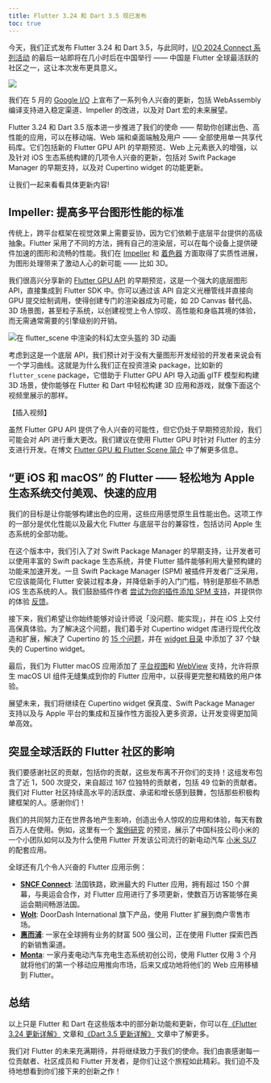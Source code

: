 ```yaml
---
title: Flutter 3.24 和 Dart 3.5 现已发布
toc: true
---
```



今天，我们正式发布 Flutter 3.24 和 Dart 3.5，与此同时，[I/O 2024 Connect 系列活动](https://ioconnectchina.googlecnapps.cn/) 的最后一站即将在几小时后在中国举行 —— 中国是 Flutter 全球最活跃的社区之一，这让本次发布更具意义。

![](https://img-s2.andfun.cn/devrel/posts/2024/08/d93bd7d871bc3.gif)

我们在 5 月的 [Google I/O](https://io.google/2024/) 上宣布了一系列令人兴奋的更新，包括 WebAssembly 编译支持进入稳定渠道、Impeller 的改进，以及对 Dart 宏的未来展望。

Flutter 3.24 和 Dart 3.5 版本进一步推进了我们的使命 —— 帮助你创建出色、高性能的应用，可以在移动端、Web 端和桌面端触及用户 —— 全部使用单一共享代码库。它们包括新的 Flutter GPU API 的早期预览、Web 上元素嵌入的增强，以及针对 iOS 生态系统构建的几项令人兴奋的更新，包括对 Swift Package Manager 的早期支持，以及对 Cupertino widget 的功能更新。

让我们一起来看看具体更新内容!

## Impeller: 提高多平台图形性能的标准

传统上，跨平台框架在视觉效果上需要妥协，因为它们依赖于底层平台提供的高级抽象。Flutter 采用了不同的方法，拥有自己的渲染层，可以在每个设备上提供硬件加速的图形和流畅的性能。我们在 [Impeller](https://docs.flutter.cn/perf/impeller) 和 [着色器](https://docs.flutter.cn/ui/design/graphics/fragment-shaders) 方面取得了实质性进展，为图形处理带来了激动人心的新可能 —— 比如 3D。

我们很高兴分享新的 [Flutter GPU API](https://github.com/flutter/engine/blob/main/docs/impeller/Flutter-GPU.md) 的早期预览，这是一个强大的底层图形 API，直接集成到 Flutter SDK 中。你可以通过该 API 自定义光栅管线并直接向 GPU 提交绘制调用，使得创建专门的渲染器成为可能，如 2D Canvas 替代品、3D 场景图，甚至粒子系统，以创建视觉上令人惊叹、高性能和身临其境的体验，而无需通常需要的引擎级别的开销。

![在 flutter_scene 中渲染的科幻太空头盔的 3D 动画](https://img-s2.andfun.cn/devrel/posts/2024/08/980027fc41658.gif)

考虑到这是一个底层 API，我们预计对于没有大量图形开发经验的开发者来说会有一个学习曲线。这就是为什么我们正在投资渲染 package，比如新的 `flutter_scene` package，它借助于 Flutter GPU API 导入动画 glTF 模型和构建 3D 场景，使你能够在 Flutter 和 Dart 中轻松构建 3D 应用和游戏，就像下面这个视频里展示的那样。

【插入视频】

虽然 Flutter GPU API 提供了令人兴奋的可能性，但它仍处于早期预览阶段，我们可能会对 API 进行重大更改。我们建议在使用 Flutter GPU 时针对 Flutter 的主分支进行开发。在博文 [Flutter GPU 和 Flutter Scene 简介](https://medium.com/flutter/getting-started-with-flutter-gpu-f33d497b7c11) 中了解更多信息。

## “更 iOS 和 macOS” 的 Flutter —— 轻松地为 Apple 生态系统交付美观、快速的应用

我们的目标是让你能够构建出色的应用，这些应用感觉原生且性能出色。这项工作的一部分是优化性能以及最大化 Flutter 与底层平台的兼容性，包括访问 Apple 生态系统的全部功能。

在这个版本中，我们引入了对 Swift Package Manager 的早期支持，让开发者可以使用丰富的 Swift package 生态系统，并使 Flutter 插件能够利用大量预构建的功能来加速开发。一旦 Swift Package Manager (SPM) 被插件开发者广泛采用，它应该能简化 Flutter 安装过程本身，并降低新手的入门门槛，特别是那些不熟悉 iOS 生态系统的人。我们鼓励插件作者 [尝试为你的插件添加 SPM 支持](https://docs.flutter.cn/packages-and-plugins/swift-package-manager/for-plugin-authors#how-to-add-swift-package-manager-support-to-an-existing-flutter-plugin)，并提供你的体验 [反馈](https://github.com/flutter/flutter/issues)。

接下来，我们希望让你始终能够对设计师说「没问题、能实现」，并在 iOS 上交付高保真体验。为了解决这个问题，我们着手对 Cupertino widget 库进行现代化改造和扩展，解决了 Cupertino 的 [15 个问题](https://github.com/flutter/flutter/issues?q=is%3Aissue+is%3Aclosed+label%3A%22f%3A+cupertino%22+sort%3Aupdated-desc+closed%3A2024-04-01..2024-07-01+)，并在 [widget 目录](https://docs.flutter.cn/ui/widgets/cupertino) 中添加了 37 个缺失的 Cupertino widget。

最后，我们为 Flutter macOS 应用添加了 [平台视图](https://docs.flutter.cn/platform-integration/macos/platform-views)和 [WebView](https://docs.flutter.cn/platform-integration/web/web-content-in-flutter) 支持，允许将原生 macOS UI 组件无缝集成到你的 Flutter 应用中，以获得更完整和精致的用户体验。

展望未来，我们将继续在 Cupertino widget 保真度、Swift Package Manager 支持以及与 Apple 平台的集成和互操作性方面投入更多资源，让开发变得更加简单高效。

## 突显全球活跃的 Flutter 社区的影响

我们要感谢社区的贡献，包括你的贡献，这些发布离不开你们的支持！这组发布包含了近 1，500 次提交，来自超过 167 位独特的贡献者，包括 49 位新的贡献者。我们对 Flutter 社区持续高水平的活跃度、承诺和增长感到鼓舞，包括那些积极构建框架的人。感谢你们！

我们的共同努力正在世界各地产生影响，创造出令人惊叹的应用和体验，每天有数百万人在使用。例如，这里有一个 [案例研究](http://flutter.dev/showcase/xiaomi) 的预览，展示了中国科技公司小米的一个小团队如何以及为什么使用 Flutter 开发该公司流行的新电动汽车 [小米 SU7](https://www.mi.com/global/discover/article?id=3263&ref=renatomitra.com) 的配套应用。

全球还有几个令人兴奋的 Flutter 应用示例：

- [**SNCF Connect**](http://flutter.dev/showcase/sncf-connect): 法国铁路，欧洲最大的 Flutter 应用，拥有超过 150 个屏幕，与奥运会合作，对 Flutter 应用进行了多项更新，使数百万访客能够在奥运会期间畅游法国。
- [**Wolt**](http://flutter.dev/showcase/wolt): DoorDash International 旗下产品，使用 Flutter 扩展到商户零售市场。
- [**惠而浦**](http://flutter.dev/showcase/whirlpool): 一家在全球拥有业务的财富 500 强公司，正在使用 Flutter 探索巴西的新销售渠道。
- [**Monta**](http://flutter.dev/showcase/monta): 一家丹麦电动汽车充电生态系统初创公司，使用 Flutter 仅用 3 个月就将他们的第一个移动应用推向市场，后来又成功地将他们的 Web 应用移植到 Flutter。

## 总结

以上只是 Flutter 和 Dart 在这些版本中的部分新功能和更新，你可以在[《Flutter 3.24 更新详解》](/posts/whats-new-in-flutter-3-24) 文章和[《Dart 3.5 更新详解》](/posts/dart-3-5) 文章中了解更多。

我们对 Flutter 的未来充满期待，并将继续致力于我们的使命。我们由衷感谢每一位贡献者、社区成员和 Flutter 开发者，是你们让这个旅程如此精彩。我们迫不及待地想看到你们接下来的创新之作！